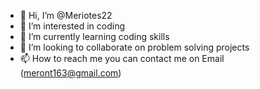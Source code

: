 - 👋 Hi, I’m @Meriotes22
- 👀 I’m interested in coding
- 🌱 I’m currently learning coding skills
- 💞️ I’m looking to collaborate on problem solving projects 
- 📫 How to reach me you can contact me on Email (meront163@gmail.com)

<!---
Meriotes22/Meriotes22 is a ✨ special ✨ repository because its `README.md` (this file) appears on your GitHub profile.
You can click the Preview link to take a look at your changes.
--->
